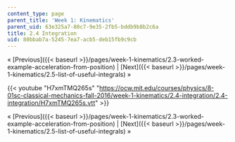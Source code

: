 ```yaml
---
content_type: page
parent_title: 'Week 1: Kinematics'
parent_uid: 63e325a7-80c7-9e35-2fb5-bddb9b8b2c6a
title: 2.4 Integration
uid: 80bbab7a-5245-7ea7-acb5-deb15fb9c9cb
---
```


« [Previous]({{< baseurl >}}/pages/week-1-kinematics/2.3-worked-example-acceleration-from-position) | [Next]({{< baseurl >}}/pages/week-1-kinematics/2.5-list-of-useful-integrals) »

{{< youtube "H7xmTMQ265s" "https://ocw.mit.edu/courses/physics/8-01sc-classical-mechanics-fall-2016/week-1-kinematics/2.4-integration/2.4-integration/H7xmTMQ265s.vtt" >}}

« [Previous]({{< baseurl >}}/pages/week-1-kinematics/2.3-worked-example-acceleration-from-position) | [Next]({{< baseurl >}}/pages/week-1-kinematics/2.5-list-of-useful-integrals) »